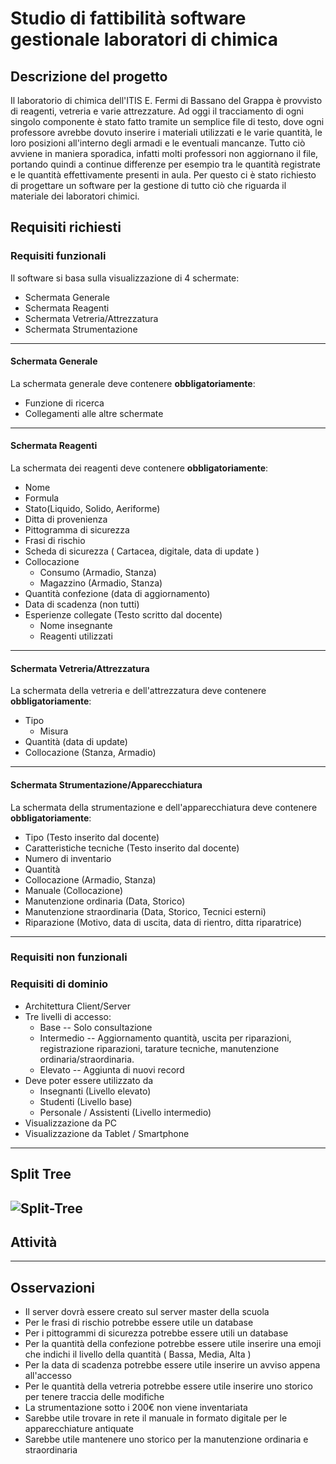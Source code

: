 # Studio di fattibilità software gestionale laboratori di chimica

## Descrizione del progetto

Il laboratorio di chimica dell'ITIS E. Fermi di Bassano del Grappa è provvisto di reagenti, vetreria e varie attrezzature.
Ad oggi il tracciamento di ogni singolo componente è stato fatto tramite un semplice file di testo, dove ogni professore avrebbe dovuto inserire i materiali utilizzati e le varie quantità, le loro posizioni all'interno degli armadi e le eventuali mancanze.
Tutto ciò avviene in maniera sporadica, infatti molti professori non aggiornano il file, portando quindi a continue differenze per esempio tra le quantità registrate e le quantità effettivamente presenti in aula. 
Per questo ci è stato richiesto di progettare un software per la gestione di tutto ciò che riguarda il materiale dei laboratori chimici.

## Requisiti richiesti

### Requisiti funzionali

Il software si basa sulla visualizzazione di 4 schermate:
- Schermata Generale
- Schermata Reagenti
- Schermata Vetreria/Attrezzatura
- Schermata Strumentazione
---
#### Schermata Generale
La schermata generale deve contenere **obbligatoriamente**:
-	Funzione di ricerca
-	Collegamenti alle altre schermate
---
#### Schermata Reagenti
La schermata dei reagenti deve contenere **obbligatoriamente**:
- Nome
- Formula
- Stato(Liquido, Solido, Aeriforme)
- Ditta di provenienza
- Pittogramma di sicurezza
- Frasi di rischio
- Scheda di sicurezza ( Cartacea, digitale, data di update )
- Collocazione
	- Consumo (Armadio, Stanza)
	- Magazzino (Armadio, Stanza)
- Quantità confezione (data di aggiornamento)
- Data di scadenza (non tutti)
- Esperienze collegate (Testo scritto dal docente)
	- Nome insegnante
	- Reagenti utilizzati
---
#### Schermata Vetreria/Attrezzatura

La schermata della vetreria e dell'attrezzatura deve contenere **obbligatoriamente**:
- Tipo
	- Misura
- Quantità (data di update)
- Collocazione (Stanza, Armadio)
---
#### Schermata Strumentazione/Apparecchiatura

La schermata della strumentazione e dell'apparecchiatura deve contenere **obbligatoriamente**:

- Tipo (Testo inserito dal docente)
- Caratteristiche tecniche (Testo inserito dal docente)
- Numero di inventario
- Quantità
- Collocazione (Armadio, Stanza)
- Manuale (Collocazione)
- Manutenzione ordinaria (Data, Storico)
- Manutenzione straordinaria (Data, Storico, Tecnici esterni)
- Riparazione (Motivo, data di uscita, data di rientro, ditta riparatrice)
---
### Requisiti non funzionali


### Requisiti di dominio
- Architettura Client/Server
- Tre livelli di accesso:
	- Base -- Solo consultazione
	- Intermedio -- Aggiornamento quantità, uscita per riparazioni, registrazione riparazioni, tarature tecniche, manutenzione ordinaria/straordinaria.
	- Elevato -- Aggiunta di nuovi record
- Deve poter essere utilizzato da 
	-	Insegnanti (Livello elevato)
	-	Studenti (Livello base)
	-	Personale / Assistenti (Livello intermedio)
- Visualizzazione da PC
- Visualizzazione da Tablet / Smartphone
---
## Split Tree
<img src="https://i.ibb.co/0MTwj08/Split-Tree.png" alt="Split-Tree" border="0"></a>
---
## Attività
---
## Osservazioni
- Il server dovrà essere creato sul server master della scuola
- Per le frasi di rischio potrebbe essere utile un database
- Per i pittogrammi di sicurezza potrebbe essere utili un database
- Per la quantità della confezione potrebbe essere utile inserire una emoji che indichi il livello della quantità ( Bassa, Media, Alta )
- Per la data di scadenza potrebbe essere utile inserire un avviso appena all'accesso
- Per le quantità della vetreria potrebbe essere utile inserire uno storico per tenere traccia delle modifiche
- La strumentazione sotto i 200€ non viene inventariata
- Sarebbe utile trovare in rete il manuale in formato digitale per le apparecchiature antiquate
- Sarebbe utile mantenere uno storico per la manutenzione ordinaria e straordinaria
<!--stackedit_data:
eyJoaXN0b3J5IjpbOTMwNDI2NiwtMTE4NTM3NDgzNiwxOTkxMj
Y5MDAzLC03MTgxNDMzMTMsMTQ3MzI2MjI1NywxMDQxNTQ5Mjg3
XX0=
-->